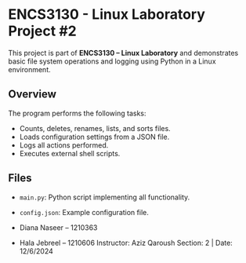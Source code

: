 
# ENCS3130 - Linux Laboratory Project #2

This project is part of **ENCS3130 – Linux Laboratory** and demonstrates basic file system operations and logging using Python in a Linux environment.

## Overview

The program performs the following tasks:

* Counts, deletes, renames, lists, and sorts files.
* Loads configuration settings from a JSON file.
* Logs all actions performed.
* Executes external shell scripts.

## Files

* `main.py`: Python script implementing all functionality.
* `config.json`: Example configuration file.



* Diana Naseer – 1210363
* Hala Jebreel – 1210606
  Instructor: Aziz Qaroush
  Section: 2 | Date: 12/6/2024

